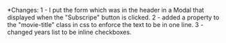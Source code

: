 *Changes:
  1 - I put the form which was in the header in a Modal that displayed when the "Subscripe" button is clicked.
  2 - added a property to the "movie-title" class in css to enforce the text to be in one line.
  3 - changed years list to be inline checkboxes.